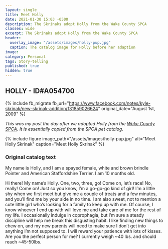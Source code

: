 ```yaml
---
layout: single
title: Meet Holly
date: 2021-01-30 15:03 -0500
description: The Skrinaks adopt Holly from the Wake County SPCA
classes: wide
excerpt: The Skrinaks adopt Holly from the Wake County SPCA
header:
  overlay_image: "/assets/images/holly-pup.jpg"
  caption: The catalog image for Holly before her adaption
image: 
category: Personal
tags: Story-telling
published: true
hidden: true
---
```


## HOLLY - ID#A054700

{% include fb_migrate fb_url="https://www.facebook.com/notes/kyle-skrinak/new-skrinak-addition/131859026624" original_date="August 1st, 2009" %}

*This was my post the day after we adopted Holly from the <a href="https://spcawake.org">Wake County SPCA</a>. It is essentially copied from the SPCA pet catalog.*

{% include figure image_path="/assets/images/holly-pup.jpg" alt="Meet Holly Skrinak" caption="Meet Holly Skrinak" %} 

### Original catalog text

My name is Holly, and I am a spayed female, white and brown brindle Pointer and American Staffordshire Terrier. I am 10 months old.

Hi there! My name’s Holly. One, two, three, go! Come on, let’s race! No, really! Come on! Just so you know, I’m a go-go-go kind of girl! I’m a little shy when we first meet but give me a couple of treats and a few minutes, and you’ll find me by your side in no time. I am also sweet, not to mention a cute little girl who’s looking for a family to keep up with me. Of course, I know whoever I end up with will love me and take care of me for the rest of my life. I occasionally indulge in coprophagia, but I’m sure a steady discipline will help me break this disgusting habit. I like finding new things to chew on, and my new parents will need to make sure I don’t get into anything I’m not supposed to. I will reward your patience with lots of kisses. Are you the perfect person for me? I currently weigh ~40 lbs. and should reach ~45-50lbs.
